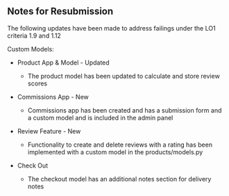 ## Notes for Resubmission

The following updates have been made to address failings under the LO1 criteria 1.9 and 1.12

Custom Models: 

- Product App & Model - Updated
    - The product model has  been updated to calculate and store review scores

- Commissions App - New
    - Commissions app has been created and has a submission form and a custom model and is included in the admin panel

- Review Feature - New
    - Functionality to create and delete reviews with a rating has been implemented with a custom model in the products/models.py

- Check Out 
    - The checkout model has an additional notes section for delivery notes

